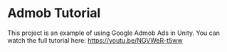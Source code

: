 # Admob Tutorial
 
This project is an example of using Google Admob Ads in Unity.
You can watch the full tutorial here: https://youtu.be/NGVWeR-t5ww
